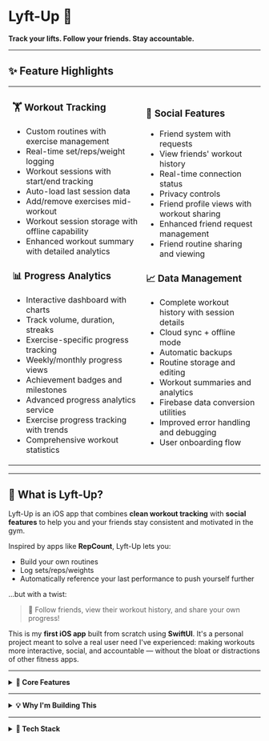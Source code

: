 # Lyft-Up 🚀  
**Track your lifts. Follow your friends. Stay accountable.**

---

## ✨ Feature Highlights

<table>
<tr>
<td>

### 🏋️ Workout Tracking
- Custom routines with exercise management  
- Real-time set/reps/weight logging  
- Workout sessions with start/end tracking  
- Auto-load last session data  
- Add/remove exercises mid-workout  
- Workout session storage with offline capability
- Enhanced workout summary with detailed analytics

### 📊 Progress Analytics
- Interactive dashboard with charts  
- Track volume, duration, streaks  
- Exercise-specific progress tracking  
- Weekly/monthly progress views  
- Achievement badges and milestones  
- Advanced progress analytics service
- Exercise progress tracking with trends
- Comprehensive workout statistics

</td>
<td>

### 👥 Social Features
- Friend system with requests  
- View friends' workout history  
- Real-time connection status  
- Privacy controls  
- Friend profile views with workout sharing
- Enhanced friend request management
- Friend routine sharing and viewing

### 📈 Data Management
- Complete workout history with session details  
- Cloud sync + offline mode  
- Automatic backups  
- Routine storage and editing  
- Workout summaries and analytics  
- Firebase data conversion utilities
- Improved error handling and debugging
- User onboarding flow

</td>
</tr>
</table>

---

## 📱 What is Lyft-Up?

Lyft-Up is an iOS app that combines **clean workout tracking** with **social features** to help you and your friends stay consistent and motivated in the gym.

Inspired by apps like **RepCount**, Lyft-Up lets you:  
- Build your own routines  
- Log sets/reps/weights  
- Automatically reference your last performance to push yourself further  

…but with a twist:  
> 👥 Follow friends, view their workout history, and share your own progress!

This is my **first iOS app** built from scratch using **SwiftUI**. It's a personal project meant to solve a real user need I've experienced: making workouts more interactive, social, and accountable — without the bloat or distractions of other fitness apps.

---

<details>
<summary><b>🔧 Core Features</b></summary>

### 🏋️ Workout Tracking  
*Built for speed and simplicity in the gym:*  
- Create fully custom workout routines tailored to your training style  
- Log sets, reps, and weights with real-time tracking  
- Instantly view past performance while you train  
- Auto-load your last session's data for each exercise  
- Manage workout sessions with clear start/end times  
- Add or remove exercises mid-session without losing progress  
- Post-workout summaries with detailed analytics  
- Enhanced workout session storage with offline capability
- Improved workout flow with better exercise management
- Workout summary view with comprehensive session details

---

### 👥 Social Features  
*Stay connected and motivated:*  
- Secure email/password authentication  
- Personal profiles with bios and fitness goals  
- Friend system with search, add, and request management  
- View your friends' workout history and progress  
- Real-time connection status indicators  
- Privacy controls for your goals and progress visibility  
- Friend profile views with detailed workout sharing
- Enhanced friend request system with better UX
- Friend routine sharing and viewing capabilities
- Improved friend components and UI

---

### 📊 Progress Analytics  
*Track every lift, every milestone:*  
- Interactive dashboard with weekly, monthly, and custom date ranges  
- Track metrics like volume, duration, and consistency  
- Monitor progress for individual exercises  
- Maintain streaks and unlock achievement badges  
- See total weight lifted and detailed workout stats  
- Exercise-specific progress tracking and trends  
- Advanced progress analytics service with comprehensive metrics
- Exercise progress view with detailed tracking
- Enhanced dashboard with better data visualization
- Progress tracking with time-based analytics

---

### 📈 Data Management  
*Your training data, always safe and accessible:*  
- Complete workout history with detailed session breakdowns  
- Cloud sync via Firebase with local offline storage  
- Automatic backups and easy recovery  
- Edit and manage your profile anytime  
- Store, update, and reuse your favorite routines  
- Comprehensive workout session management  
- Firebase data conversion utilities for better data handling
- Enhanced error handling and debugging capabilities
- Improved user onboarding flow
- Better data synchronization and conflict resolution

---

### 🎯 User Experience  
*Designed for a smooth, modern feel:*  
- Guided onboarding flow for new users  
- Clean, responsive UI that adapts to all screen sizes  
- Tab-based navigation for quick access to core features  
- Clear loading states and error handling  
- Streamlined workout flow from routine creation to session completion  
- Pull-to-refresh for real-time data updates  
- Enhanced authentication view with better UX
- Improved profile editing capabilities
- Better workout history view with enhanced filtering
- Streamlined routine builder with improved exercise management

</details>

---

<details>
<summary><b>💡 Why I'm Building This</b></summary>

Most gym apps either feel too **bloated** or too **isolated**. They don't help you stay consistent, and they don't let you connect with the people you train with. Lyft-Up was born from the idea that:  
- Progress is more fun when shared  
- Accountability boosts consistency  
- Gym apps should be fast, clear, and motivating  

</details>

---

<details>
<summary><b>🧱 Tech Stack</b></summary>

### **Frontend & UI**  
- **SwiftUI** – Modern declarative UI framework  
- **Xcode** – iOS development environment  
- **MVVM Architecture** – Clean separation of concerns  
- **Combine** – Reactive programming for data flow  

### **Backend & Data**  
- **Firebase Authentication** – Secure user management  
- **Firestore** – NoSQL cloud database  
- **Firebase Security Rules** – Data protection  
- **UserDefaults** – Local data persistence  
- **Enhanced Firebase services** – Better error handling and data conversion utilities
- **Improved data synchronization** – Enhanced cloud sync capabilities

### **Development & Testing**  
- **iOS Simulator** – Development and testing  
- **Git** – Version control  
- **Swift Package Manager** – Dependency management  

### **Key Libraries & Services**  
- **Firebase iOS SDK** – Backend services integration  
- **Combine** – Reactive programming framework  
- **SwiftUI Charts** – Data visualization  

</details>


